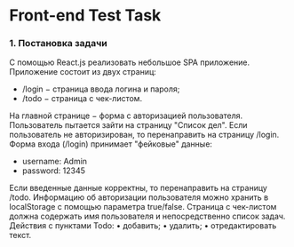# Front-end Test Task

### 1. Постановка задачи

С помощью React.js реализовать небольшое SPA приложение. Приложение состоит из двух страниц:
- /login − страница ввода логина и пароля;
- /todo − страница с чек-листом.

На главной странице − форма с авторизацией пользователя. Пользователь
пытается зайти на страницу "Список дел". Если пользователь не авторизирован, то
перенаправить на страницу /login.
Форма входа (/login) принимает "фейковые" данные:
- username: Admin
- password: 12345

Если введенные данные корректны, то перенаправить на страницу /todo.
Информацию об авторизации пользователя можно хранить в localStorage с
помощью параметра true/false.
Страница c чек-листом должна содержать имя пользователя и непосредственно
список задач.
Действия с пунктами Todo:
• добавить;
• удалить;
• отредактировать текст.
